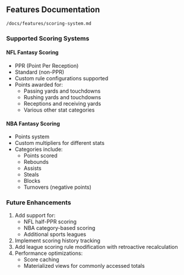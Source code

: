 ## Features Documentation
`/docs/features/scoring-system.md`

### Supported Scoring Systems

#### NFL Fantasy Scoring
- PPR (Point Per Reception)
- Standard (non-PPR)
- Custom rule configurations supported
- Points awarded for:
  - Passing yards and touchdowns
  - Rushing yards and touchdowns
  - Receptions and receiving yards
  - Various other stat categories

#### NBA Fantasy Scoring
- Points system
- Custom multipliers for different stats
- Categories include:
  - Points scored
  - Rebounds
  - Assists
  - Steals
  - Blocks
  - Turnovers (negative points)

### Future Enhancements
1. Add support for:
   - NFL half-PPR scoring
   - NBA category-based scoring
   - Additional sports leagues
2. Implement scoring history tracking
3. Add league scoring rule modification with retroactive recalculation
4. Performance optimizations:
   - Score caching
   - Materialized views for commonly accessed totals